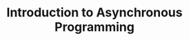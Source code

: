 ---
id: introduction-to-asynchronous-programming
title: Introduction to Asynchronous Programming
sidebar_label: Introduction to Asynchronous Programming
sidebar_position: 1
---
